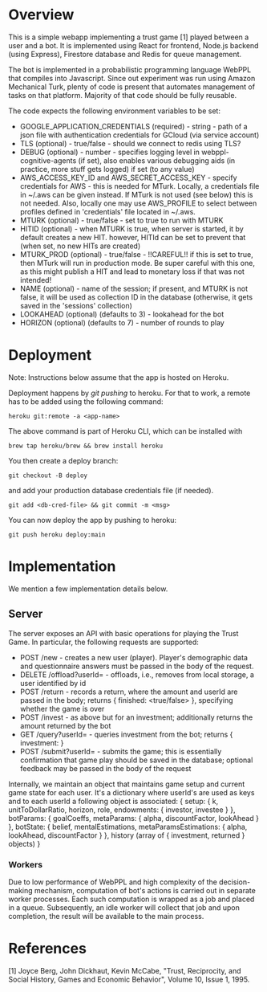 # Overview
This is a simple webapp implementing a trust game [1] played between a user
and a bot. It is implemented using React for frontend, Node.js backend
(using Express), Firestore database and Redis for queue management.

The bot is implemented in a probabilistic programming language WebPPL that
compiles into Javascript. 
Since out experiment was run using Amazon Mechanical Turk, plenty of code is 
present that automates management of tasks on that platform. Majority of that
code should be fully reusable.

The code expects the following environment variables to be set:
- GOOGLE_APPLICATION_CREDENTIALS (required) - string - path of a json file with
authentication credentials for GCloud (via service account)
- TLS (optional) - true/false - should we connect to redis using TLS?
- DEBUG (optional) - number - specifies logging level in webppl-cognitive-agents 
  (if set), also enables various debugging aids (in practice, more stuff gets 
  logged) if set (to any value)
- AWS_ACCESS_KEY_ID and AWS_SECRET_ACCESS_KEY - specify credentials for AWS -
  this is needed for MTurk. Locally, a credentials file in ~/.aws can
  be given instead. If MTurk is not used (see below) this is not needed.
  Also, locally one may use AWS_PROFILE to select between profiles defined
  in 'credentials' file located in ~/.aws. 
- MTURK (optional) - true/false - set to true to run with MTURK
- HITID (optional) - when MTURK is true, when server is started, it by 
  default creates a new HIT. however, HITId can be set to prevent that 
  (when set, no new HITs are created)
- MTURK_PROD (optional) - true/false - !!CAREFUL!!
  if this is set to true, then MTurk will run in production mode.
  Be super careful with this one, as this might publish a HIT and lead
  to monetary loss if that was not intended!
- NAME (optional) - name of the session; if present, and MTURK is not 
  false, it will be used as collection ID in the database 
  (otherwise, it gets saved in the 'sessions' collection)
- LOOKAHEAD (optional) (defaults to 3) - lookahead for the bot
- HORIZON (optional) (defaults to 7) - number of rounds to play

# Deployment
Note: Instructions below assume that the app is hosted on Heroku.

Deployment happens by *git pushing* to heroku. For that to work, a 
remote has to be added using the following command:
```
heroku git:remote -a <app-name>
```
The above command is part of Heroku CLI, which can be installed with
```
brew tap heroku/brew && brew install heroku
```
You then create a deploy branch:
```
git checkout -B deploy
```
and add your production database credentials file (if needed).
```
git add <db-cred-file> && git commit -m <msg>
```
You can now deploy the app by pushing to heroku:
```
git push heroku deploy:main
```

# Implementation
We mention a few implementation details below.

## Server
The server exposes an API with basic operations for playing the 
Trust Game. In particular, the following requests are supported:
- POST /new - creates a new user (player). Player's demographic
  data and questionnaire answers must be passed in the body of 
  the request.
- DELETE /offload?userId=<id> - offloads, i.e., removes from 
  local storage, a user identified by id
- POST /return - records a return, where the amount and userId are 
  passed in the body; returns { finished: <true/false> }, 
  specifying whether the game is over 
- POST /invest - as above but for an investment; additionally 
  returns the amount returned by the bot
- GET /query?userId=<id> - queries investment from the bot; 
  returns { investment: <amount> }
- POST /submit?userId=<id> - submits the game; this is essentially
  confirmation that game play should be saved in the database;
  optional feedback may be passed in the body of the request
  
Internally, we maintain an object that maintains game setup and 
current game state for each user. It's a dictionary where userId's
are used as keys and to each userId a following object is 
associated:
{
  setup: {
    k, 
    unitToDollarRatio, 
    horizon,
    role,
    endowments: {
      investor,
      investee
    }
  },
  botParams: {
    goalCoeffs,
    metaParams: {
      alpha, discountFactor, lookAhead
    }
  },
  botState: {
    belief,
    mentalEstimations,
    metaParamsEstimations: {
      alpha, lookAhead, discountFactor
    }
  },
  history (array of { investment, returned } objects)
}

### Workers
Due to low performance of WebPPL and high complexity of the decision-making
mechanism, computation of bot's actions is carried out in separate worker
processes. Each such computation is wrapped as a job and placed in a queue.
Subsequently, an idle worker will collect that job and upon completion, the
result will be available to the main process. 


# References
[1] Joyce Berg, John Dickhaut, Kevin McCabe, "Trust, Reciprocity, and Social History,
Games and Economic Behavior", Volume 10, Issue 1, 1995.